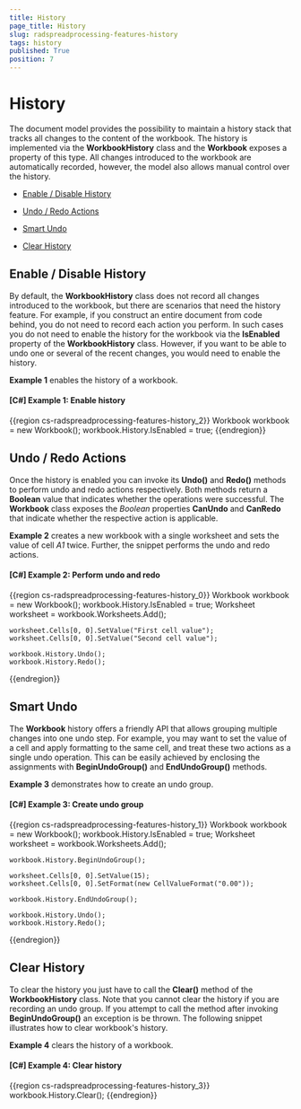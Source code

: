 ```yaml
---
title: History
page_title: History
slug: radspreadprocessing-features-history
tags: history
published: True
position: 7
---
```


# History



The document model provides the possibility to maintain a history stack that tracks all changes to the content of the workbook. The history is implemented via the __WorkbookHistory__ class and the __Workbook__ exposes a property of this type. All changes introduced to the workbook are automatically recorded, however, the model also allows manual control over the history.
      
* [Enable / Disable History](#enable-/-disable-history)

* [Undo / Redo Actions](#undo-/-redo-actions)

* [Smart Undo](#smart-undo)

* [Clear History](#clear-history)

## Enable / Disable History

By default, the __WorkbookHistory__ class does not record all changes introduced to the workbook, but there are scenarios that need the history feature. For example, if you construct an entire document from code behind, you do not need to record each action you perform. In such cases you do not need to enable the history for the workbook via the __IsEnabled__ property of the __WorkbookHistory__ class. However, if you want to be able to undo one or several of the recent changes, you would need to enable the history.
        

__Example 1__ enables the history of a workbook.
        

#### __[C#] Example 1: Enable history__

{{region cs-radspreadprocessing-features-history_2}}
	Workbook workbook = new Workbook();
	workbook.History.IsEnabled = true;
{{endregion}}



## Undo / Redo Actions

Once the history is enabled you can invoke its __Undo()__ and __Redo()__ methods to perform undo and redo actions respectively. Both methods return a __Boolean__ value that indicates whether the operations were successful. The __Workbook__ class exposes the *Boolean* properties __CanUndo__ and __CanRedo__ that indicate whether the respective action is applicable.
        

__Example 2__ creates a new workbook with a single worksheet and sets the value of cell *A1* twice. Further, the snippet performs the undo and redo actions.
        

#### __[C#] Example 2: Perform undo and redo__

{{region cs-radspreadprocessing-features-history_0}}
	Workbook workbook = new Workbook();
	workbook.History.IsEnabled = true;
	Worksheet worksheet = workbook.Worksheets.Add();
	
	worksheet.Cells[0, 0].SetValue("First cell value");
	worksheet.Cells[0, 0].SetValue("Second cell value");
	
	workbook.History.Undo();
	workbook.History.Redo();
{{endregion}}



## Smart Undo

The __Workbook__ history offers a friendly API that allows grouping multiple changes into one undo step. For example, you may want to set the value of a cell and apply formatting to the same cell, and treat these two actions as a single undo operation. This can be easily achieved by enclosing the assignments with __BeginUndoGroup()__ and __EndUndoGroup()__ methods.
        

__Example 3__ demonstrates how to create an undo group.
        

#### __[C#] Example 3: Create undo group__

{{region cs-radspreadprocessing-features-history_1}}
	Workbook workbook = new Workbook();
	workbook.History.IsEnabled = true;
	Worksheet worksheet = workbook.Worksheets.Add();
	
	workbook.History.BeginUndoGroup();
	
	worksheet.Cells[0, 0].SetValue(15);
	worksheet.Cells[0, 0].SetFormat(new CellValueFormat("0.00"));
	
	workbook.History.EndUndoGroup();
	
	workbook.History.Undo();
	workbook.History.Redo();
{{endregion}}



## Clear History

To clear the history you just have to call the __Clear()__ method of the __WorkbookHistory__ class. Note that you cannot clear the history if you are recording an undo group. If you attempt to call the method after invoking __BeginUndoGroup()__ an exception is be thrown. The following snippet illustrates how to clear workbook's history.
        

__Example 4__ clears the history of a workbook.
        

#### __[C#] Example 4: Clear history__

{{region cs-radspreadprocessing-features-history_3}}
	workbook.History.Clear();
{{endregion}}


